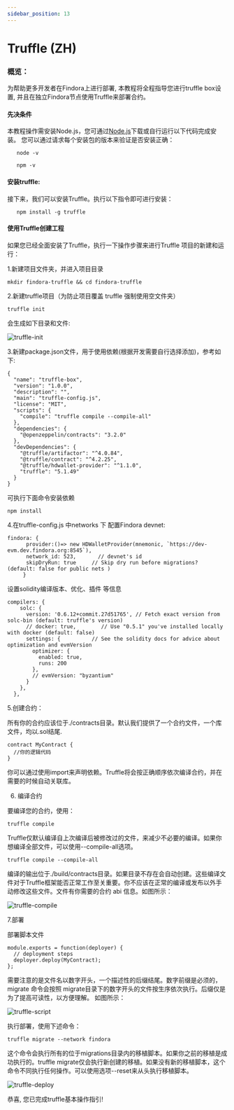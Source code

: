 ```yaml
---
sidebar_position: 13
---
```

# Truffle (ZH)


### 概览：
   为帮助更多开发者在Findora上进行部署, 本教程将全程指导您进行truffle box设置, 并且在独立Findora节点使用Truffle来部署合约。
   
#### 先决条件
   本教程操作需安装Node.js，您可通过[Node.js](https://nodejs.org/)下载或自行运行以下代码完成安装。
   您可以通过请求每个安装包的版本来验证是否安装正确：
```
   node -v
```
```
   npm -v
```
#### 安装truffle:
   接下来，我们可以安装Truffle。执行以下指令即可进行安装：
```
   npm install -g truffle
```

#### 使用Truffle创建工程
   如果您已经全面安装了Truffle，执行一下操作步骤来进行Truffle 项目的新建和运行：
   
1.新建项目文件夹，并进入项目目录
```
mkdir findora-truffle && cd findora-truffle
```
2.新建truffle项目（为防止项目覆盖 truffle 强制使用空文件夹）
```
truffle init
```
会生成如下目录和文件:

![truffle-init](/img/evm/truffle-init.jpg)

3.新建package.json文件，用于使用依赖(根据开发需要自行选择添加)，参考如下:
```
{
  "name": "truffle-box",
  "version": "1.0.0",
  "description": "",
  "main": "truffle-config.js",
  "license": "MIT",
  "scripts": {
    "compile": "truffle compile --compile-all"
  },
  "dependencies": {
    "@openzeppelin/contracts": "3.2.0"
  },
  "devDependencies": {
    "@truffle/artifactor": "^4.0.84",
    "@truffle/contract": "^4.2.25",
    "@truffle/hdwallet-provider": "^1.1.0",
    "truffle": "5.1.49"
  }
}

```
可执行下面命令安装依赖
```
npm install
```
     
4.在truffle-config.js 中networks 下 配置Findora devnet:
```
findora: {
      provider:()=> new HDWalletProvider(mnemonic, `https://dev-evm.dev.findora.org:8545`),
      network_id: 523,       // devnet's id
      skipDryRun: true     // Skip dry run before migrations? (default: false for public nets )
     }
```
设置solidity编译版本、优化、插件 等信息
```
compilers: {
    solc: {
      version: '0.6.12+commit.27d51765', // Fetch exact version from solc-bin (default: truffle's version)
      // docker: true,        // Use "0.5.1" you've installed locally with docker (default: false)
      settings: {          // See the solidity docs for advice about optimization and evmVersion
        optimizer: {
          enabled: true,
          runs: 200
        },
        // evmVersion: "byzantium"
      }
    },
  },
```
5.创建合约：

所有你的合约应该位于./contracts目录。默认我们提供了一个合约文件，一个库文件，均以.sol结尾.

```
contract MyContract {
  //你的逻辑代码
}
```
你可以通过使用import来声明依赖。Truffle将会按正确顺序依次编译合约，并在需要的时候自动关联库。

6. 编译合约

要编译您的合约，使用：
```
truffle compile
```
Truffle仅默认编译自上次编译后被修改过的文件，来减少不必要的编译。如果你想编译全部文件，可以使用--compile-all选项。
```
truffle compile --compile-all
```
编译的输出位于./build/contracts目录。如果目录不存在会自动创建。这些编译文件对于Truffle框架能否正常工作至关重要。你不应该在正常的编译或发布以外手动修改这些文件。文件有你需要的合约 abi 信息。如图所示：

![truffle-compile](/img/evm/truffle-compile.jpg)

7.部署

部署脚本文件

```
module.exports = function(deployer) {
  // deployment steps
  deployer.deploy(MyContract);
};
```
需要注意的是文件名以数字开头，一个描述性的后缀结尾。数字前缀是必须的，migrate 命令会按照 migrate目录下的数字开头的文件按生序依次执行。后缀仅是为了提高可读性，以方便理解。 如图所示：

![truffle-script](/img/evm/truffle-script.jpg)


执行部署，使用下述命令：
```
truffle migrate --network findora
```
这个命令会执行所有的位于migrations目录内的移植脚本。如果你之前的移植是成功执行的。truffle migrate仅会执行新创建的移植。如果没有新的移植脚本，这个命令不同执行任何操作。可以使用选项--reset来从头执行移植脚本。


![truffle-deploy](/img/evm/truffle-deploy.jpg)

恭喜, 您已完成truffle基本操作指引!
